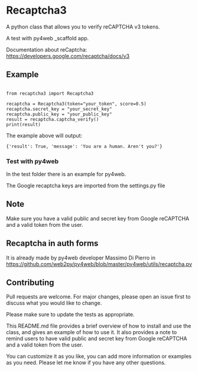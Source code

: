 # Recaptcha3

A python class that allows you to verify reCAPTCHA v3 tokens.

A test with py4web \_scaffold app.

Documentation about reCaptcha: https://developers.google.com/recaptcha/docs/v3

## Example

```python3

from recaptcha3 import Recaptcha3

recaptcha = Recaptcha3(token="your_token", score=0.5)
recaptcha.secret_key = "your_secret_key"
recaptcha.public_key = "your_public_key"
result = recaptcha.captcha_verify()
print(result)
```

The example above will output:

`{'result': True, 'message': 'You are a human. Aren't you?'}`

### Test with py4web

In the test folder there is an example for py4web.

The Google recaptcha keys are imported from the settings.py file

## Note

Make sure you have a valid public and secret key from Google reCAPTCHA and a valid token from the user.


## Recaptcha in auth forms

It is already made by py4web developer Massimo Di Pierro in https://github.com/web2py/py4web/blob/master/py4web/utils/recaptcha.py

## Contributing

Pull requests are welcome. For major changes, please open an issue first to discuss what you would like to change.

Please make sure to update the tests as appropriate.

This README.md file provides a brief overview of how to install and use the class, and gives an example of how to use it. It also provides a note to remind users to have valid public and secret key from Google reCAPTCHA and a valid token from the user.

You can customize it as you like, you can add more information or examples as you need.
Please let me know if you have any other questions.
